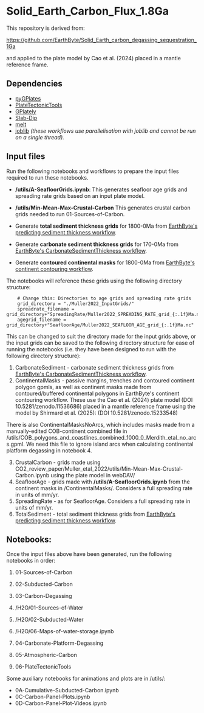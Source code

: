 # Solid_Earth_Carbon_Flux_1.8Ga

This repository is derived from:

https://github.com/EarthByte/Solid_Earth_carbon_degassing_sequestration_1Ga

and applied to the plate model by Cao et al. (2024) placed in a mantle reference frame.

## Dependencies

- [pyGPlates](https://www.gplates.org/docs/pygplates/pygplates_getting_started.html#installation)
- [PlateTectonicTools](https://github.com/EarthByte/PlateTectonicTools)
- [GPlately](https://github.com/GPlates/gplately/tree/master)
- [Slab-Dip](https://github.com/brmather/Slab-Dip)
- [melt](https://github.com/brmather/melt)
- [joblib](https://joblib.readthedocs.io/en/stable/) _(these workflows use parallelisation with joblib and cannot be run on a single thread)._

## Input files

Run the following notebooks and workflows to prepare the input files required to run these notebooks.

- **/utils/A-SeafloorGrids.ipynb**: This generates seafloor age grids and spreading rate grids based on an input plate model.
- **/utils/Min-Mean-Max-Crustal-Carbon** This generates crustal carbon grids needed to run 01-Sources-of-Carbon.

- Generate **total sediment thickness grids** for 1800-0Ma from [EarthByte's predicting sediment thickness workflow](https://github.com/EarthByte/predicting-sediment-thickness).
- Generate **carbonate sediment thickness grids** for 170-0Ma from [EarthByte's CarbonateSedimentThickness workflow](https://github.com/EarthByte/CarbonateSedimentThickness).
- Generate **contoured continental masks** for 1800-0Ma from [EarthByte's continent contouring workflow](https://github.com/EarthByte/continent-contouring).

The notebooks will reference these grids using the following directory structure:

```
    # Change this: Directories to age grids and spreading rate grids
    grid_directory = "./Muller2022_InputGrids/"
    spreadrate_filename = grid_directory+"SpreadingRate/Muller2022_SPREADING_RATE_grid_{:.1f}Ma.nc"
    agegrid_filename = grid_directory+"SeafloorAge/Muller2022_SEAFLOOR_AGE_grid_{:.1f}Ma.nc"
```

This can be changed to suit the directory made for the input grids above, or the input grids can be saved to the following directory structure for ease of running the notebooks (i.e. they have been designed to run with the following directory structure):

1. CarbonateSediment - carbonate sediment thickness grids from [EarthByte's CarbonateSedimentThickness workflow](https://github.com/EarthByte/CarbonateSedimentThickness).
2. ContinentalMasks - passive margins, trenches and contoured continent polygon gpmls, as well as continent masks made from contoured/buffered continental polygons in EarthByte's continent contouring workflow. These use the Cao et al. (2024) plate model (DOI 10.5281/zenodo.11536686) placed in a mantle reference frame using the model by Shirmard et al. (2025): (DOI 10.5281/zenodo.15233548)

There is also ContinentalMasksNoArcs, which includes masks made from a manually-edited COB-continent combined file in /utils/COB_polygons_and_coastlines_combined_1000_0_Merdith_etal_no_arcs.gpml. We need this file to ignore island arcs when calculating continental platform degassing in notebook 4.

3. CrustalCarbon - grids made using CO2_review_paper/Muller_etal_2022/utils/Min-Mean-Max-Crustal-Carbon.ipynb using the plate model in webDAV/
4. SeafloorAge - grids made with **/utils/A-SeafloorGrids.ipynb** from the continent masks in /ContinentalMasks/. Considers a full spreading rate in units of mm/yr.
5. SpreadingRate - as for SeafloorAge. Considers a full spreading rate in units of mm/yr.
6. TotalSediment - total sediment thickness grids from [EarthByte's predicting sediment thickness workflow](https://github.com/EarthByte/predicting-sediment-thickness).

## Notebooks:

Once the input files above have been generated, run the following notebooks in order:

1. 01-Sources-of-Carbon
2. 02-Subducted-Carbon
3. 03-Carbon-Degassing

4. /H2O/01-Sources-of-Water
5. /H2O/02-Subducted-Water
6. /H2O/06-Maps-of-water-storage.ipynb

7. 04-Carbonate-Platform-Degassing
8. 05-Atmospheric-Carbon
9. 06-PlateTectonicTools

Some auxiliary notebooks for animations and plots are in /utils/:

- 0A-Cumulative-Subducted-Carbon.ipynb
- 0C-Carbon-Panel-Plots.ipynb
- 0D-Carbon-Panel-Plot-Videos.ipynb
